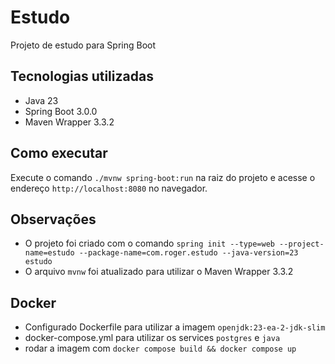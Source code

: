 # Estudo
Projeto de estudo para Spring Boot

## Tecnologias utilizadas
* Java 23
* Spring Boot 3.0.0
* Maven Wrapper 3.3.2

## Como executar
 Execute o comando `./mvnw spring-boot:run` na raiz do projeto e acesse o endereço `http://localhost:8080` no navegador.

## Observações
* O projeto foi criado com o comando `spring init --type=web --project-name=estudo --package-name=com.roger.estudo --java-version=23 estudo`
* O arquivo `mvnw` foi atualizado para utilizar o Maven Wrapper 3.3.2

## Docker
* Configurado Dockerfile para utilizar a imagem `openjdk:23-ea-2-jdk-slim`
* docker-compose.yml para utilizar os services `postgres` e `java`
* rodar a imagem com `docker compose build && docker compose up`
